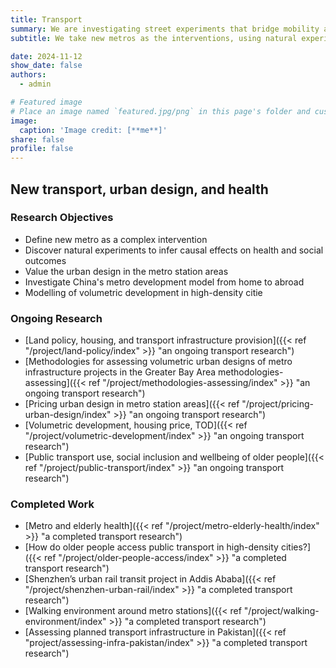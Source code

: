 ```yaml
---
title: Transport
summary: We are investigating street experiments that bridge mobility and public space to look at how short-term actions lead to long-term changes.
subtitle: We take new metros as the interventions, using natural experiment studies to infer causal effects on active travel, wider health behaviours, and economic outcomes.

date: 2024-11-12
show_date: false
authors:
  - admin

# Featured image
# Place an image named `featured.jpg/png` in this page's folder and customize its options here.
image:
  caption: 'Image credit: [**me**]'
share: false
profile: false
---
```

[//]: # ({{< toc mobile_only=true is_open=true >}})

## New transport, urban design, and health

### Research Objectives

- Define new metro as a complex intervention 
- Discover natural experiments to infer causal effects on health and social outcomes
- Value the urban design in the metro station areas
- Investigate China's metro development model from home to abroad
- Modelling of volumetric development in high-density citie

### Ongoing Research
- [Land policy, housing, and transport infrastructure provision]({{< ref "/project/land-policy/index" >}} "an ongoing transport research")
- [Methodologies for assessing volumetric urban designs of metro infrastructure projects in the Greater Bay Area methodologies-assessing]({{< ref "/project/methodologies-assessing/index" >}} "an ongoing transport research")
- [Pricing urban design in metro station areas]({{< ref "/project/pricing-urban-design/index" >}} "an ongoing transport research")
- [Volumetric development, housing price, TOD]({{< ref "/project/volumetric-development/index" >}} "an ongoing transport research")
- [Public transport use, social inclusion and wellbeing of older people]({{< ref "/project/public-transport/index" >}} "an ongoing transport research")

### Completed Work
- [Metro and elderly health]({{< ref "/project/metro-elderly-health/index" >}} "a completed transport research")
- [How do older people access public transport in high-density cities?]({{< ref "/project/older-people-access/index" >}} "a completed transport research")
- [Shenzhen’s urban rail transit project in Addis Ababa]({{< ref "/project/shenzhen-urban-rail/index" >}} "a completed transport research")
- [Walking environment around metro stations]({{< ref "/project/walking-environment/index" >}} "a completed transport research")
- [Assessing planned transport infrastructure in Pakistan]({{< ref "project/assessing-infra-pakistan/index" >}} "a completed transport research")